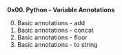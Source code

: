 **0x00. Python - Variable Annotations**

0. Basic annotations - add
1. Basic annotations - concat
2. Basic annotations - floor
3. Basic annotations - to string
